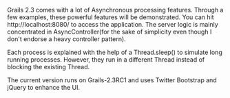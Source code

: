 Grails 2.3 comes with a lot of Asynchronous processing features. Through a few examples, these powerful features will be demonstrated. You can hit http://localhost:8080/ to access the application. The server logic is mainly concentrated in AsyncController(for the sake of simplicity even though I don't endorse a heavy controller pattern).

Each process is explained with the help of a Thread.sleep() to simulate long running processes. However, they run in a different Thread instead of blocking the existing Thread.

The current version runs on Grails-2.3RC1 and uses Twitter Bootstrap and jQuery to enhance the UI.
